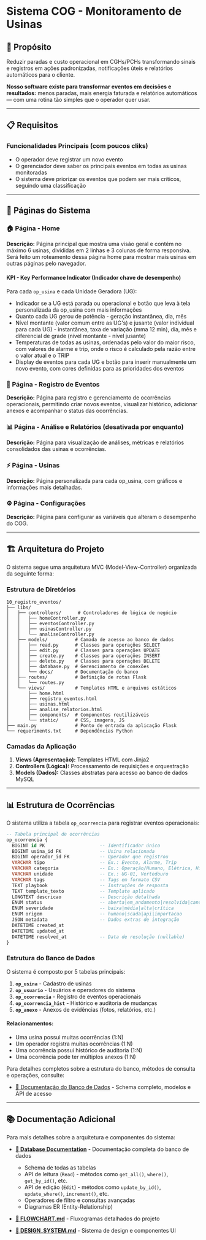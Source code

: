# Sistema COG - Monitoramento de Usinas

## 🎯 Propósito

Reduzir paradas e custo operacional em CGHs/PCHs transformando sinais e registros em ações padronizadas, notificações úteis e relatórios automáticos para o cliente.

**Nosso software existe para transformar eventos em decisões e resultados:** menos paradas, mais energia faturada e relatórios automáticos — com uma rotina tão simples que o operador quer usar.

---

## 📋 Requisitos

### Funcionalidades Principais (com poucos cliks)

- O operador deve registrar um novo evento
- O gerenciador deve saber os principais eventos em todas as usinas monitoradas
- O sistema deve priorizar os eventos que podem ser mais críticos, seguindo uma classificação

---

## 📄 Páginas do Sistema

### 🏠 Página - Home

**Descrição:** Página principal que mostra uma visão geral e contém no máximo 6 usinas, divididas em 2 linhas e 3 colunas de forma responsiva. Será feito um roteamento dessa página home para mostrar mais usinas em outras páginas pelo navegador.

#### KPI - Key Performance Indicator (Indicador chave de desempenho)

Para cada `op_usina` e cada Unidade Geradora (UG):

- Indicador se a UG está parada ou operacional e botão que leva à tela personalizada da op_usina com mais informações
- Quanto cada UG gerou de potência - geração instantânea, dia, mês
- Nível montante (valor comum entre as UG's) e jusante (valor individual para cada UG) - instantânea, taxa de variação (mma 12 min), dia, mês e diferencial de grade (nível montante - nível jusante)
- Temperaturas de todas as usinas, ordenadas pelo valor do maior risco, com valores de alarme e trip, onde o risco é calculado pela razão entre o valor atual e o TRIP
- Display de eventos para cada UG e botão para inserir manualmente um novo evento, com cores definidas para as prioridades dos eventos

### 📝 Página - Registro de Eventos

**Descrição:** Página para registro e gerenciamento de ocorrências operacionais, permitindo criar novos eventos, visualizar histórico, adicionar anexos e acompanhar o status das ocorrências.

### 📊 Página - Análise e Relatórios (desativada por enquanto)

**Descrição:** Página para visualização de análises, métricas e relatórios consolidados das usinas e ocorrências.

### ⚡ Página - Usinas

**Descrição:** Página personalizada para cada op_usina, com gráficos e informações mais detalhadas.

### ⚙️ Página - Configurações

**Descrição:** Página para configurar as variáveis que alteram o desempenho do COG.

---

## 🏗️ Arquitetura do Projeto

O sistema segue uma arquitetura MVC (Model-View-Controller) organizada da seguinte forma:

### Estrutura de Diretórios

```
10_registro_eventos/
├── libs/
│   ├── controllers/      # Controladores de lógica de negócio
│   │   ├── homeController.py
│   │   ├── eventosController.py
│   │   ├── usinasController.py
│   │   └── analiseController.py
│   ├── models/          # Camada de acesso ao banco de dados
│   │   ├── read.py      # Classes para operações SELECT
│   │   ├── edit.py      # Classes para operações UPDATE
│   │   ├── create.py    # Classes para operações INSERT
│   │   ├── delete.py    # Classes para operações DELETE
│   │   ├── database.py  # Gerenciamento de conexões
│   │   └── docs/        # Documentação do banco
│   ├── routes/          # Definição de rotas Flask
│   │   └── routes.py
│   └── views/           # Templates HTML e arquivos estáticos
│       ├── home.html
│       ├── registro_eventos.html
│       ├── usinas.html
│       ├── analise_relatorios.html
│       ├── components/  # Componentes reutilizáveis
│       └── static/      # CSS, imagens, JS
├── main.py              # Ponto de entrada da aplicação Flask
└── requeriments.txt     # Dependências Python
```

### Camadas da Aplicação

1. **Views (Apresentação):** Templates HTML com Jinja2
2. **Controllers (Lógica):** Processamento de requisições e orquestração
3. **Models (Dados):** Classes abstratas para acesso ao banco de dados MySQL

---

## 📊 Estrutura de Ocorrências

O sistema utiliza a tabela `op_ocorrencia` para registrar eventos operacionais:

```sql
-- Tabela principal de ocorrências
op_ocorrencia {
  BIGINT id PK                    -- Identificador único
  BIGINT usina_id FK              -- Usina relacionada
  BIGINT operador_id FK           -- Operador que registrou
  VARCHAR tipo                    -- Ex.: Evento, Alarme, Trip
  VARCHAR categoria               -- Ex.: Operação/Humano, Elétrica, Hidráulica
  VARCHAR unidade                 -- Ex.: UG-01, Vertedouro
  VARCHAR tags                    -- Tags em formato CSV
  TEXT playbook                   -- Instruções de resposta
  TEXT template_texto             -- Template aplicado
  LONGTEXT descricao              -- Descrição detalhada
  ENUM status                     -- aberta|em_andamento|resolvida|cancelada
  ENUM severidade                 -- baixa|média|alta|crítica
  ENUM origem                     -- humano|scada|api|importacao
  JSON metadata                   -- Dados extras de integração
  DATETIME created_at
  DATETIME updated_at
  DATETIME resolved_at            -- Data de resolução (nullable)
}
```

### Estrutura do Banco de Dados

O sistema é composto por 5 tabelas principais:

1. **`op_usina`** - Cadastro de usinas
2. **`op_usuario`** - Usuários e operadores do sistema
3. **`op_ocorrencia`** - Registro de eventos operacionais
4. **`op_ocorrencia_hist`** - Histórico e auditoria de mudanças
5. **`op_anexo`** - Anexos de evidências (fotos, relatórios, etc.)

#### Relacionamentos:
- Uma usina possui muitas ocorrências (1:N)
- Um operador registra muitas ocorrências (1:N)
- Uma ocorrência possui histórico de auditoria (1:N)
- Uma ocorrência pode ter múltiplos anexos (1:N)

Para detalhes completos sobre a estrutura do banco, métodos de consulta e operações, consulte:
- [📘 Documentação do Banco de Dados](./libs/models/docs/database.md) - Schema completo, modelos e API de acesso

---

## 📚 Documentação Adicional

Para mais detalhes sobre a arquitetura e componentes do sistema:

- **[📘 Database Documentation](./libs/models/docs/database.md)** - Documentação completa do banco de dados
  - Schema de todas as tabelas
  - API de leitura (`Read`) - métodos como `get_all()`, `where()`, `get_by_id()`, etc.
  - API de edição (`Edit`) - métodos como `update_by_id()`, `update_where()`, `increment()`, etc.
  - Operadores de filtro e consultas avançadas
  - Diagramas ER (Entity-Relationship)

- **[🔄 FLOWCHART.md](./FLOWCHART.md)** - Fluxogramas detalhados do projeto

- **[🎨 DESIGN_SYSTEM.md](./DESIGN_SYSTEM.md)** - Sistema de design e componentes UI

